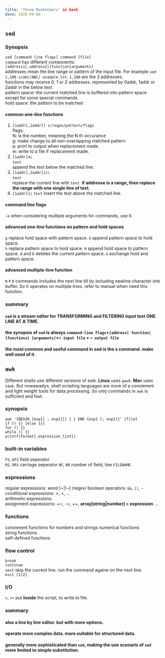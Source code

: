 ```yaml
---
title: 'Three Musketeers' in bash
date: 2020-09-09
---
```

## `sed`
### Synopsis
`sed [command line flags] command [file]`  
`command` has different components: `[address1[,address2]]function[arguments]`  
addresses mean the line range or pattern of the input file. For example `sed 1,100 s/abc/ABC/ example.txt`. `1,100` are the 2 addresses.  
functions may receive 0, 1 or 2 addresses. represented by 0addr, 1addr or 2addr in the below text.  
pattern space: the current matched line is buffered into pattern space except for some special commands.  
hold space: the pattern to be matched
#### common one-line functions
1. `[1addr[,2addr]] s/regex/pattern/flags`  
flags:  
N: is the number, meaning the N th occurance  
g: make change to all non-overlapping matched pattern  
p: print to output when replacement made.  
w: write to a file if replacement made.  
2. `[1addr]a\`  
`text`  
append the text below the matched line.
3. `[1addr[,2addr]]c\`  
`text`  
replace the current line with `text`. **if addresse is a range, then replace the range with one single line of text**. 
4. `[1addr]i\`
`text`
insert the text above the matched line.
#### command line flags
`-e` when considering multiple arguments for commands, use it.
#### advanced one-line functions on pattern and hold spaces
`g` replace hold space with pattern space. `G` append pattern space to hold space.  
`h` replace pattern space to hold space. `H` append hold space to pattern space.
`d` and `D` deletes the current pattern space.
`e` exchange hold and pattern space.
#### advanced multiple-line function
`N` `P` `D` commands includes the next line till by including newline character into buffer. So it operates on multiple lines. refer to manual when need this function.
### summary
#### `sed` is a **stream** editer for **TRANSFORMING** and **FILTERING** input text ONE LINE AT A TIME.
#### the synopsis of `sed` is always `command-line flags`+`[address] function|{functions} [arguments]`+`< input file` + `> output file`
#### the most common and useful command in sed is the s command. make well used of it.

## `awk`

Different shells use different versions of awk. **Linux** uses `gawk`. **Mac** uses `nawk`. But nowawadys, shell scripting languages are more of a convienent and light weight tools for data processing. So only commands in `awk` is sufficient and fast.

### synopsis
`awk '[BEGIN {exp1[ ; exp2]}] { } END {exp1 [; exp2]}' [file]`  
`if () {} [else {}]`  
`for () {}`  
`while () {}`  
`printf(format[,expression_list])`

### built-in variables
`FS`, `OFS` field seperator  
`RS`, `ORS` carriage seperator
`NF`, `NR`  number of field, line
`FILENAME`  
### expressions
regular expressions: word [~|!~] /regex/
boolean operators: `&&`, `||`, `~`  
conditional expressions:  >, <, ...  
arithmetic expressions:  
assignment expressions: +=, -=, ++, **array[string|number] = expression** ...  
### functions
convienent functions for numbers and strings
numerical functions  
string functions  
self-defined functions
### flow control
`break`  
`continue`  
`next` skip the current line. run the command againe on the next line.   
`exit [1|2]`
### I/O
`>`, `>>` put **Inside** the script, to write to file.
### summary
#### also a line by line editor. but with more options.
#### operate more complex data. more suitable for structured data.
#### generally more sophisticated than `sed`, making the use scenario of `sed` more limited to simple substitution.


